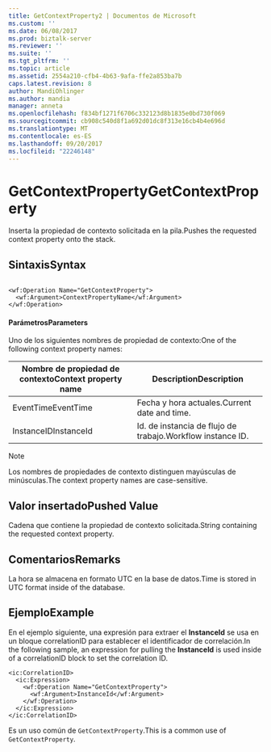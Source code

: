 ```yaml
---
title: GetContextProperty2 | Documentos de Microsoft
ms.custom: ''
ms.date: 06/08/2017
ms.prod: biztalk-server
ms.reviewer: ''
ms.suite: ''
ms.tgt_pltfrm: ''
ms.topic: article
ms.assetid: 2554a210-cfb4-4b63-9afa-ffe2a853ba7b
caps.latest.revision: 8
author: MandiOhlinger
ms.author: mandia
manager: anneta
ms.openlocfilehash: f834bf1271f6706c332123d8b1835e0bd730f069
ms.sourcegitcommit: cb908c540d8f1a692d01dc8f313e16cb4b4e696d
ms.translationtype: MT
ms.contentlocale: es-ES
ms.lasthandoff: 09/20/2017
ms.locfileid: "22246148"
---
```

# <a name="getcontextproperty"></a><span data-ttu-id="f4531-102">GetContextProperty</span><span class="sxs-lookup"><span data-stu-id="f4531-102">GetContextProperty</span></span>
<span data-ttu-id="f4531-103">Inserta la propiedad de contexto solicitada en la pila.</span><span class="sxs-lookup"><span data-stu-id="f4531-103">Pushes the requested context property onto the stack.</span></span>  
  
## <a name="syntax"></a><span data-ttu-id="f4531-104">Sintaxis</span><span class="sxs-lookup"><span data-stu-id="f4531-104">Syntax</span></span>  
  
```  
  
<wf:Operation Name="GetContextProperty">  
  <wf:Argument>ContextPropertyName</wf:Argument>  
</wf:Operation>  
```  
  
#### <a name="parameters"></a><span data-ttu-id="f4531-105">Parámetros</span><span class="sxs-lookup"><span data-stu-id="f4531-105">Parameters</span></span>  
 <span data-ttu-id="f4531-106">Uno de los siguientes nombres de propiedad de contexto:</span><span class="sxs-lookup"><span data-stu-id="f4531-106">One of the following context property names:</span></span>  
  
|<span data-ttu-id="f4531-107">Nombre de propiedad de contexto</span><span class="sxs-lookup"><span data-stu-id="f4531-107">Context property name</span></span>|<span data-ttu-id="f4531-108">Description</span><span class="sxs-lookup"><span data-stu-id="f4531-108">Description</span></span>|  
|---------------------------|-----------------|  
|<span data-ttu-id="f4531-109">EventTime</span><span class="sxs-lookup"><span data-stu-id="f4531-109">EventTime</span></span>|<span data-ttu-id="f4531-110">Fecha y hora actuales.</span><span class="sxs-lookup"><span data-stu-id="f4531-110">Current date and time.</span></span>|  
|<span data-ttu-id="f4531-111">InstanceID</span><span class="sxs-lookup"><span data-stu-id="f4531-111">InstanceId</span></span>|<span data-ttu-id="f4531-112">Id. de instancia de flujo de trabajo.</span><span class="sxs-lookup"><span data-stu-id="f4531-112">Workflow instance ID.</span></span>|  
  
> [!NOTE]
>  <span data-ttu-id="f4531-113">Los nombres de propiedades de contexto distinguen mayúsculas de minúsculas.</span><span class="sxs-lookup"><span data-stu-id="f4531-113">The context property names are case-sensitive.</span></span>  
  
## <a name="pushed-value"></a><span data-ttu-id="f4531-114">Valor insertado</span><span class="sxs-lookup"><span data-stu-id="f4531-114">Pushed Value</span></span>  
 <span data-ttu-id="f4531-115">Cadena que contiene la propiedad de contexto solicitada.</span><span class="sxs-lookup"><span data-stu-id="f4531-115">String containing the requested context property.</span></span>  
  
## <a name="remarks"></a><span data-ttu-id="f4531-116">Comentarios</span><span class="sxs-lookup"><span data-stu-id="f4531-116">Remarks</span></span>  
 <span data-ttu-id="f4531-117">La hora se almacena en formato UTC en la base de datos.</span><span class="sxs-lookup"><span data-stu-id="f4531-117">Time is stored in UTC format inside of the database.</span></span>  
  
## <a name="example"></a><span data-ttu-id="f4531-118">Ejemplo</span><span class="sxs-lookup"><span data-stu-id="f4531-118">Example</span></span>  
 <span data-ttu-id="f4531-119">En el ejemplo siguiente, una expresión para extraer el **InstanceId** se usa en un bloque correlationID para establecer el identificador de correlación.</span><span class="sxs-lookup"><span data-stu-id="f4531-119">In the following sample, an expression for pulling the **InstanceId** is used inside of a correlationID block to set the correlation ID.</span></span>  
  
```  
<ic:CorrelationID>  
  <ic:Expression>  
    <wf:Operation Name="GetContextProperty">  
      <wf:Argument>InstanceId</wf:Argument>  
    </wf:Operation>  
  </ic:Expression>  
</ic:CorrelationID>  
```  
  
 <span data-ttu-id="f4531-120">Es un uso común de `GetContextProperty`.</span><span class="sxs-lookup"><span data-stu-id="f4531-120">This is a common use of `GetContextProperty`.</span></span>
